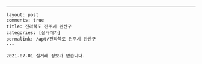 ---
    layout: post
    comments: true
    title: 전라북도 전주시 완산구
    categories: [실거래가]
    permalink: /apt/전라북도 전주시 완산구
    ---

    2021-07-01 실거래 정보가 없습니다.

    